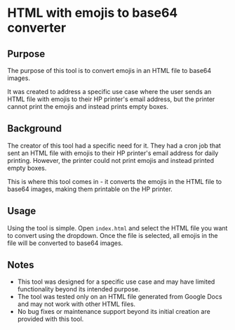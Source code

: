 # HTML with emojis to base64 converter

## Purpose

The purpose of this tool is to convert emojis in an HTML file to base64 images. 

It was created to address a specific use case where the user sends an HTML file with emojis to their HP printer's email address, but the printer cannot print the emojis and instead prints empty boxes.

## Background

The creator of this tool had a specific need for it. They had a cron job that sent an HTML file with emojis to their HP printer's email address for daily printing. However, the printer could not print emojis and instead printed empty boxes. 

This is where this tool comes in - it converts the emojis in the HTML file to base64 images, making them printable on the HP printer.

## Usage

Using the tool is simple. Open `index.html` and select the HTML file you want to convert using the dropdown. Once the file is selected, all emojis in the file will be converted to base64 images.

## Notes

- This tool was designed for a specific use case and may have limited functionality beyond its intended purpose.
- The tool was tested only on an HTML file generated from Google Docs and may not work with other HTML files.
- No bug fixes or maintenance support beyond its initial creation are provided with this tool.
